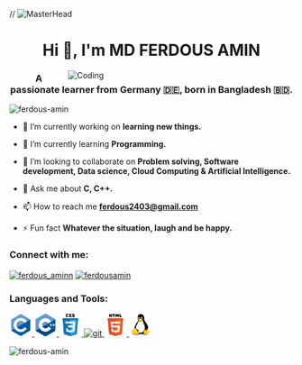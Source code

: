 // ![MasterHead](https://www.gjar-po.sk/~katarina.mordavska8c/pics/loading.gif)

<h1 align="center">Hi 👋, I'm MD FERDOUS AMIN</h1>
<img align="right" alt="Coding" width="400" src="https://media2.giphy.com/media/qgQUggAC3Pfv687qPC/giphy.gif?cid=790b7611201d89201ffce773ace4c902264fcd2901b8e2c3&rid=giphy.gif&ct=g">

<h3 align="center">A passionate learner from Germany 🇩🇪, born in Bangladesh 🇧🇩.</h3>

<p align="left"> <img src="https://komarev.com/ghpvc/?username=ferdous-amin&label=Profile%20views&color=0e75b6&style=flat" alt="ferdous-amin" /> </p>

- 🔭 I’m currently working on **learning new things.**

- 🌱 I’m currently learning **Programming.**

- 👯 I’m looking to collaborate on **Problem solving, Software development, Data science, Cloud Computing & Artificial Intelligence.**

- 💬 Ask me about **C, C++.**

- 📫 How to reach me **ferdous2403@gmail.com**

- ⚡ Fun fact **Whatever the situation, laugh and be happy.**

<h3 align="left">Connect with me:</h3>
<p align="left">
<a href="https://twitter.com/ferdous_aminn" target="blank"><img align="center" src="https://raw.githubusercontent.com/rahuldkjain/github-profile-readme-generator/master/src/images/icons/Social/twitter.svg" alt="ferdous_aminn" height="30" width="40" /></a>
<a href="https://linkedin.com/in/ferdousamin" target="blank"><img align="center" src="https://raw.githubusercontent.com/rahuldkjain/github-profile-readme-generator/master/src/images/icons/Social/linked-in-alt.svg" alt="ferdousamin" height="30" width="40" /></a>
</p>

<h3 align="left">Languages and Tools:</h3>
<p align="left"> <a href="https://www.cprogramming.com/" target="_blank" rel="noreferrer"> <img src="https://raw.githubusercontent.com/devicons/devicon/master/icons/c/c-original.svg" alt="c" width="40" height="40"/> </a> <a href="https://www.w3schools.com/cpp/" target="_blank" rel="noreferrer"> <img src="https://raw.githubusercontent.com/devicons/devicon/master/icons/cplusplus/cplusplus-original.svg" alt="cplusplus" width="40" height="40"/> </a> <a href="https://www.w3schools.com/css/" target="_blank" rel="noreferrer"> <img src="https://raw.githubusercontent.com/devicons/devicon/master/icons/css3/css3-original-wordmark.svg" alt="css3" width="40" height="40"/> </a> <a href="https://git-scm.com/" target="_blank" rel="noreferrer"> <img src="https://www.vectorlogo.zone/logos/git-scm/git-scm-icon.svg" alt="git" width="40" height="40"/> </a> <a href="https://www.w3.org/html/" target="_blank" rel="noreferrer"> <img src="https://raw.githubusercontent.com/devicons/devicon/master/icons/html5/html5-original-wordmark.svg" alt="html5" width="40" height="40"/> </a> <a href="https://www.linux.org/" target="_blank" rel="noreferrer"> <img src="https://raw.githubusercontent.com/devicons/devicon/master/icons/linux/linux-original.svg" alt="linux" width="40" height="40"/> </a> </p>

<p><img align="center" src="https://github-readme-streak-stats.herokuapp.com/?user=ferdous-amin&" alt="ferdous-amin" /></p>

